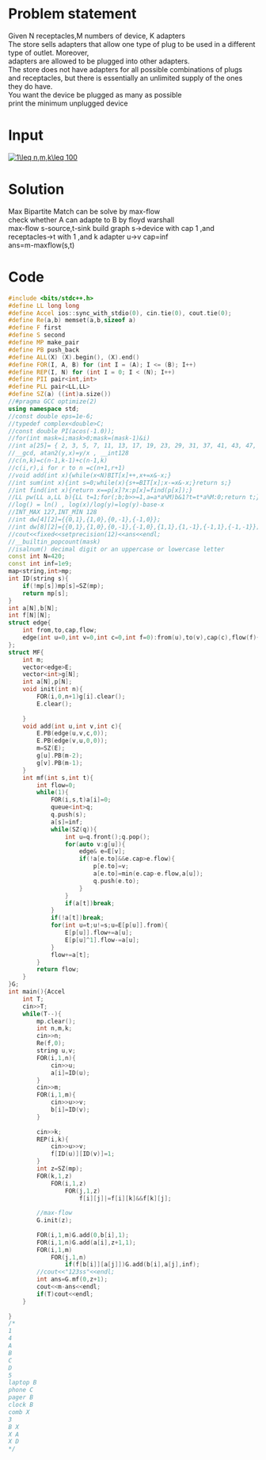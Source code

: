 # Problem statement
Given N receptacles,M numbers of device, K adapters  
The store sells adapters that allow one type of plug to be used in a different type of outlet. Moreover,  
adapters are allowed to be plugged into other adapters.  
The store does not have adapters for all possible combinations of plugs  
and receptacles, but there is essentially an unlimited supply of the ones they do have.  
You want the device be plugged as many as possible  
print the minimum unplugged device  
# Input  
<a href="https://www.codecogs.com/eqnedit.php?latex=1\leq&space;n,m,k\leq&space;100" target="_blank"><img src="https://latex.codecogs.com/gif.latex?1\leq&space;n,m,k\leq&space;100" title="1\leq n,m,k\leq 100" /></a>  
# Solution
Max Bipartite Match can be solve by max-flow  
check whether A can adapte to B by floyd warshall  
max-flow  s-source,t-sink
build graph s->device with cap 1  ,and receptacles->t with 1 ,and k adapter u->v cap=inf  
ans=m-maxflow(s,t)  

# Code
``` cpp
#include <bits/stdc++.h>
#define LL long long
#define Accel ios::sync_with_stdio(0), cin.tie(0), cout.tie(0);
#define Re(a,b) memset(a,b,sizeof a)
#define F first
#define S second
#define MP make_pair
#define PB push_back
#define ALL(X) (X).begin(), (X).end()
#define FOR(I, A, B) for (int I = (A); I <= (B); I++)
#define REP(I, N) for (int I = 0; I < (N); I++)
#define PII pair<int,int>
#define PLL pair<LL,LL>
#define SZ(a) ((int)a.size())
//#pragma GCC optimize(2)
using namespace std;
//const double eps=1e-6;
//typedef complex<double>C;
//const double PI(acos(-1.0));
//for(int mask=i;mask>0;mask=(mask-1)&i)
//int a[25]= { 2, 3, 5, 7, 11, 13, 17, 19, 23, 29, 31, 37, 41, 43, 47, 53, 59, 61, 67, 71, 73, 79, 83, 89, 97 };
//__gcd, atan2(y,x)=y/x , __int128
//c(n,k)=c(n-1,k-1)+c(n-1,k)
//c(i,r),i for r to n =c(n+1,r+1)
//void add(int x){while(x<N)BIT[x]++,x+=x&-x;}
//int sum(int x){int s=0;while(x){s+=BIT[x];x-=x&-x;}return s;}
//int find(int x){return x==p[x]?x:p[x]=find(p[x]);}
//LL pw(LL a,LL b){LL t=1;for(;b;b>>=1,a=a*a%M)b&1?t=t*a%M:0;return t;}
//log() = ln() , log(x)/log(y)=log(y)-base-x
//INT_MAX 127,INT_MIN 128
//int dw[4][2]={{0,1},{1,0},{0,-1},{-1,0}};
//int dw[8][2]={{0,1},{1,0},{0,-1},{-1,0},{1,1},{1,-1},{-1,1},{-1,-1}};
//cout<<fixed<<setprecision(12)<<ans<<endl;
//__builtin_popcount(mask)
//isalnum() decimal digit or an uppercase or lowercase letter
const int N=420;
const int inf=1e9;
map<string,int>mp;
int ID(string s){
	if(!mp[s])mp[s]=SZ(mp);
	return mp[s];
}
int a[N],b[N];
int f[N][N];
struct edge{
	int from,to,cap,flow;
	edge(int u=0,int v=0,int c=0,int f=0):from(u),to(v),cap(c),flow(f){}
};
struct MF{
	int m;
	vector<edge>E;
	vector<int>g[N];
	int a[N],p[N];
	void init(int n){
		FOR(i,0,n+1)g[i].clear();
		E.clear();
		
	}
	void add(int u,int v,int c){
		E.PB(edge(u,v,c,0));
		E.PB(edge(v,u,0,0));
		m=SZ(E);
		g[u].PB(m-2);
		g[v].PB(m-1); 
	}
	int mf(int s,int t){
		int flow=0;
		while(1){
			FOR(i,s,t)a[i]=0;
			queue<int>q;
			q.push(s);
			a[s]=inf;
			while(SZ(q)){
				int u=q.front();q.pop();
				for(auto v:g[u]){
					edge& e=E[v];
					if(!a[e.to]&&e.cap>e.flow){
						p[e.to]=v;
						a[e.to]=min(e.cap-e.flow,a[u]);
						q.push(e.to);
					}
				}
				if(a[t])break;
			}
			if(!a[t])break;
			for(int u=t;u!=s;u=E[p[u]].from){
				E[p[u]].flow+=a[u];
				E[p[u]^1].flow-=a[u];
			}
			flow+=a[t];
		}
		return flow;
	}
}G;
int main(){Accel
	int T;
	cin>>T;
	while(T--){
		mp.clear();
		int n,m,k;	
		cin>>n;
		Re(f,0);
		string u,v;
		FOR(i,1,n){
			cin>>u;
			a[i]=ID(u);
		}
		cin>>m;
		FOR(i,1,m){
			cin>>u>>v;
			b[i]=ID(v);
		}
		
		cin>>k;
		REP(i,k){
			cin>>u>>v;
			f[ID(u)][ID(v)]=1;
		}
		int z=SZ(mp);
		FOR(k,1,z)
			FOR(i,1,z)
				FOR(j,1,z)
					f[i][j]|=f[i][k]&&f[k][j];
		
		//max-flow
		G.init(z);
		
		FOR(i,1,m)G.add(0,b[i],1);
		FOR(i,1,n)G.add(a[i],z+1,1);
		FOR(i,1,m)
			FOR(j,1,n)
				if(f[b[i]][a[j]])G.add(b[i],a[j],inf);
		//cout<<"123ss"<<endl;
		int ans=G.mf(0,z+1);
		cout<<m-ans<<endl;
		if(T)cout<<endl;
	}
	
}
/*
1
4
A
B
C
D
5
laptop B
phone C
pager B
clock B
comb X
3
B X
X A
X D
*/
```
